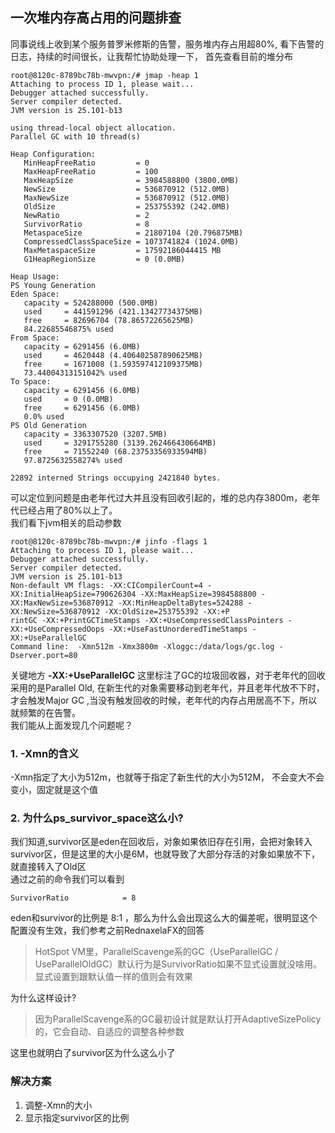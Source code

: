 ## 一次堆内存高占用的问题排查
同事说线上收到某个服务普罗米修斯的告警，服务堆内存占用超80%, 看下告警的日志，持续的时间很长，让我帮忙协助处理一下， 首先查看目前的堆分布
```code
root@8120c-8789bc78b-mwvpn:/# jmap -heap 1
Attaching to process ID 1, please wait...
Debugger attached successfully.
Server compiler detected.
JVM version is 25.101-b13

using thread-local object allocation.
Parallel GC with 10 thread(s)

Heap Configuration:
   MinHeapFreeRatio         = 0
   MaxHeapFreeRatio         = 100
   MaxHeapSize              = 3984588800 (3800.0MB)
   NewSize                  = 536870912 (512.0MB)
   MaxNewSize               = 536870912 (512.0MB)
   OldSize                  = 253755392 (242.0MB)
   NewRatio                 = 2
   SurvivorRatio            = 8
   MetaspaceSize            = 21807104 (20.796875MB)
   CompressedClassSpaceSize = 1073741824 (1024.0MB)
   MaxMetaspaceSize         = 17592186044415 MB
   G1HeapRegionSize         = 0 (0.0MB)

Heap Usage:
PS Young Generation
Eden Space:
   capacity = 524288000 (500.0MB)
   used     = 441591296 (421.13427734375MB)
   free     = 82696704 (78.86572265625MB)
   84.22685546875% used
From Space:
   capacity = 6291456 (6.0MB)
   used     = 4620448 (4.406402587890625MB)
   free     = 1671008 (1.593597412109375MB)
   73.44004313151042% used
To Space:
   capacity = 6291456 (6.0MB)
   used     = 0 (0.0MB)
   free     = 6291456 (6.0MB)
   0.0% used
PS Old Generation
   capacity = 3363307520 (3207.5MB)
   used     = 3291755280 (3139.262466430664MB)
   free     = 71552240 (68.23753356933594MB)
   97.8725632558274% used

22892 interned Strings occupying 2421840 bytes.
```
可以定位到问题是由老年代过大并且没有回收引起的，堆的总内存3800m，老年代已经占用了80%以上了。  
我们看下jvm相关的启动参数
```code
root@8120c-8789bc78b-mwvpn:/# jinfo -flags 1
Attaching to process ID 1, please wait...
Debugger attached successfully.
Server compiler detected.
JVM version is 25.101-b13
Non-default VM flags: -XX:CICompilerCount=4 -XX:InitialHeapSize=790626304 -XX:MaxHeapSize=3984588800 -XX:MaxNewSize=536870912 -XX:MinHeapDeltaBytes=524288 -XX:NewSize=536870912 -XX:OldSize=253755392 -XX:+P
rintGC -XX:+PrintGCTimeStamps -XX:+UseCompressedClassPointers -XX:+UseCompressedOops -XX:+UseFastUnorderedTimeStamps -XX:+UseParallelGC
Command line:  -Xmn512m -Xmx3800m -Xloggc:/data/logs/gc.log -Dserver.port=80
```
关键地方 **-XX:+UseParallelGC** 这里标注了GC的垃圾回收器，对于老年代的回收采用的是Parallel Old, 在新生代的对象需要移动到老年代，并且老年代放不下时，才会触发Major GC ,当没有触发回收的时候，老年代的内存占用居高不下，所以就频繁的在告警。  
我们能从上面发现几个问题呢？
### 1. -Xmn的含义
-Xmn指定了大小为512m，也就等于指定了新生代的大小为512M， 不会变大不会变小，固定就是这个值
### 2. 为什么ps_survivor_space这么小?  
我们知道,survivor区是eden在回收后，对象如果依旧存在引用，会把对象转入survivor区，但是这里的大小是6M，也就导致了大部分存活的对象如果放不下，就直接转入了Old区  
通过之前的命令我们可以看到
```code
SurvivorRatio            = 8
```
eden和survivor的比例是 8:1 ，那么为什么会出现这么大的偏差呢，很明显这个配置没有生效，我们参考之前RednaxelaFX的回答
> HotSpot VM里，ParallelScavenge系的GC（UseParallelGC / UseParallelOldGC）默认行为是SurvivorRatio如果不显式设置就没啥用。显式设置到跟默认值一样的值则会有效果  

为什么这样设计?
> 因为ParallelScavenge系的GC最初设计就是默认打开AdaptiveSizePolicy的，它会自动、自适应的调整各种参数

这里也就明白了survivor区为什么这么小了
### 解决方案
1. 调整-Xmn的大小
2. 显示指定survivor区的比例